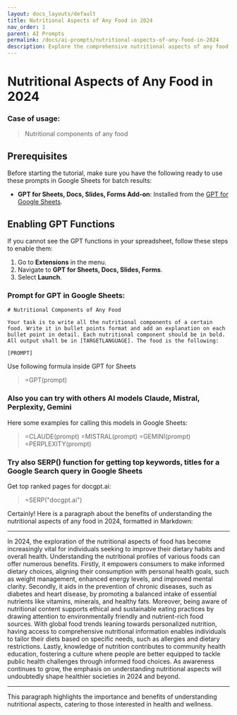 ```yaml
---
layout: docs_layouts/default
title: Nutritional Aspects of Any Food in 2024
nav_order: 1
parent: AI Prompts
permalink: /docs/ai-prompts/nutritional-aspects-of-any-food-in-2024
description: Explore the comprehensive nutritional aspects of any food in 2024 with our in-depth guide. Stay informed on the latest trends, nutritional values, and health benefits of diverse foods, helping you make informed dietary choices for a healthier lifestyle.
---
```


# Nutritional Aspects of Any Food in 2024

### Case of usage:
> Nutritional components of any food

## Prerequisites

Before starting the tutorial, make sure you have the following ready to use these prompts in Google Sheets for batch results:

- **GPT for Sheets, Docs, Slides, Forms Add-on**: Installed from the [GPT for Google Sheets](https://workspace.google.com/u/0/marketplace/app/gpt_for_sheets_docs_forms_slides/466607203252).

## Enabling GPT Functions

If you cannot see the GPT functions in your spreadsheet, follow these steps to enable them:

1. Go to **Extensions** in the menu.
2. Navigate to **GPT for Sheets, Docs, Slides, Forms**.
3. Select **Launch**.


### Prompt for GPT in Google Sheets:
```shell
# Nutritional Components of Any Food

Your task is to write all the nutritional components of a certain food. Write it in bullet points format and add an explanation on each bullet point in detail. Each nutritional component should be in bold. All output shall be in [TARGETLANGUAGE]. The food is the following:

[PROMPT]
```

Use following formula inside GPT for Sheets
> =GPT(prompt)

### Also you can try with others AI models Claude, Mistral, Perplexity, Gemini
Here some examples for calling this models in Google Sheets:

> =CLAUDE(prompt)
> =MISTRAL(prompt)
> =GEMINI(prompt)
> =PERPLEXITY(prompt)


### Try also SERP() function for getting top keywords, titles for a Google Search query in Google Sheets

Get top ranked pages for docgpt.ai:

> =SERP("docgpt.ai")



Certainly! Here is a paragraph about the benefits of understanding the nutritional aspects of any food in 2024, formatted in Markdown:

---

In 2024, the exploration of the nutritional aspects of food has become increasingly vital for individuals seeking to improve their dietary habits and overall health. Understanding the nutritional profiles of various foods can offer numerous benefits. Firstly, it empowers consumers to make informed dietary choices, aligning their consumption with personal health goals, such as weight management, enhanced energy levels, and improved mental clarity. Secondly, it aids in the prevention of chronic diseases, such as diabetes and heart disease, by promoting a balanced intake of essential nutrients like vitamins, minerals, and healthy fats. Moreover, being aware of nutritional content supports ethical and sustainable eating practices by drawing attention to environmentally friendly and nutrient-rich food sources. With global food trends leaning towards personalized nutrition, having access to comprehensive nutritional information enables individuals to tailor their diets based on specific needs, such as allergies and dietary restrictions. Lastly, knowledge of nutrition contributes to community health education, fostering a culture where people are better equipped to tackle public health challenges through informed food choices. As awareness continues to grow, the emphasis on understanding nutritional aspects will undoubtedly shape healthier societies in 2024 and beyond.

--- 

This paragraph highlights the importance and benefits of understanding nutritional aspects, catering to those interested in health and wellness.
